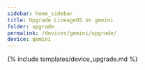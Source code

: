 ```yaml
---
sidebar: home_sidebar
title: Upgrade LineageOS on gemini
folder: upgrade
permalink: /devices/gemini/upgrade/
device: gemini
---
```

{% include templates/device_upgrade.md %}
